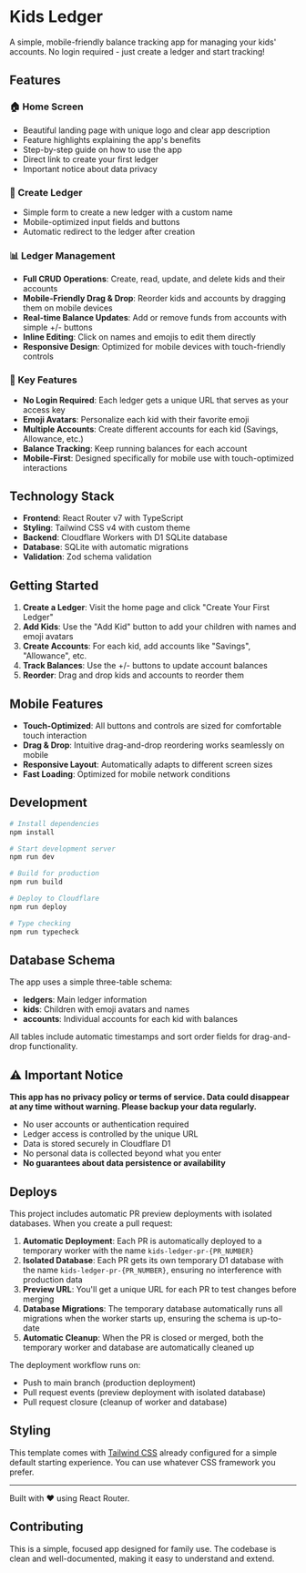 # Kids Ledger

A simple, mobile-friendly balance tracking app for managing your kids' accounts.
No login required - just create a ledger and start tracking!

## Features

### 🏠 Home Screen

- Beautiful landing page with unique logo and clear app description
- Feature highlights explaining the app's benefits
- Step-by-step guide on how to use the app
- Direct link to create your first ledger
- Important notice about data privacy

### 📝 Create Ledger

- Simple form to create a new ledger with a custom name
- Mobile-optimized input fields and buttons
- Automatic redirect to the ledger after creation

### 📊 Ledger Management

- **Full CRUD Operations**: Create, read, update, and delete kids and their
  accounts
- **Mobile-Friendly Drag & Drop**: Reorder kids and accounts by dragging them on
  mobile devices
- **Real-time Balance Updates**: Add or remove funds from accounts with simple
  +/- buttons
- **Inline Editing**: Click on names and emojis to edit them directly
- **Responsive Design**: Optimized for mobile devices with touch-friendly
  controls

### 🎯 Key Features

- **No Login Required**: Each ledger gets a unique URL that serves as your
  access key
- **Emoji Avatars**: Personalize each kid with their favorite emoji
- **Multiple Accounts**: Create different accounts for each kid (Savings,
  Allowance, etc.)
- **Balance Tracking**: Keep running balances for each account
- **Mobile-First**: Designed specifically for mobile use with touch-optimized
  interactions

## Technology Stack

- **Frontend**: React Router v7 with TypeScript
- **Styling**: Tailwind CSS v4 with custom theme
- **Backend**: Cloudflare Workers with D1 SQLite database
- **Database**: SQLite with automatic migrations
- **Validation**: Zod schema validation

## Getting Started

1. **Create a Ledger**: Visit the home page and click "Create Your First Ledger"
2. **Add Kids**: Use the "Add Kid" button to add your children with names and
   emoji avatars
3. **Create Accounts**: For each kid, add accounts like "Savings", "Allowance",
   etc.
4. **Track Balances**: Use the +/- buttons to update account balances
5. **Reorder**: Drag and drop kids and accounts to reorder them

## Mobile Features

- **Touch-Optimized**: All buttons and controls are sized for comfortable touch
  interaction
- **Drag & Drop**: Intuitive drag-and-drop reordering works seamlessly on mobile
- **Responsive Layout**: Automatically adapts to different screen sizes
- **Fast Loading**: Optimized for mobile network conditions

## Development

```bash
# Install dependencies
npm install

# Start development server
npm run dev

# Build for production
npm run build

# Deploy to Cloudflare
npm run deploy

# Type checking
npm run typecheck
```

## Database Schema

The app uses a simple three-table schema:

- **ledgers**: Main ledger information
- **kids**: Children with emoji avatars and names
- **accounts**: Individual accounts for each kid with balances

All tables include automatic timestamps and sort order fields for drag-and-drop
functionality.

## ⚠️ Important Notice

**This app has no privacy policy or terms of service. Data could disappear at
any time without warning. Please backup your data regularly.**

- No user accounts or authentication required
- Ledger access is controlled by the unique URL
- Data is stored securely in Cloudflare D1
- No personal data is collected beyond what you enter
- **No guarantees about data persistence or availability**

## Deploys

This project includes automatic PR preview deployments with isolated databases.
When you create a pull request:

1. **Automatic Deployment**: Each PR is automatically deployed to a temporary
   worker with the name `kids-ledger-pr-{PR_NUMBER}`
2. **Isolated Database**: Each PR gets its own temporary D1 database with the
   name `kids-ledger-pr-{PR_NUMBER}`, ensuring no interference with production
   data
3. **Preview URL**: You'll get a unique URL for each PR to test changes before
   merging
4. **Database Migrations**: The temporary database automatically runs all
   migrations when the worker starts up, ensuring the schema is up-to-date
5. **Automatic Cleanup**: When the PR is closed or merged, both the temporary
   worker and database are automatically cleaned up

The deployment workflow runs on:

- Push to main branch (production deployment)
- Pull request events (preview deployment with isolated database)
- Pull request closure (cleanup of worker and database)

## Styling

This template comes with [Tailwind CSS](https://tailwindcss.com/) already
configured for a simple default starting experience. You can use whatever CSS
framework you prefer.

---

Built with ❤️ using React Router.

## Contributing

This is a simple, focused app designed for family use. The codebase is clean and
well-documented, making it easy to understand and extend.
